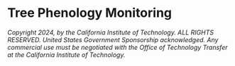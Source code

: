 Tree Phenology Monitoring
=========================


_Copyright 2024, by the California Institute of Technology. ALL RIGHTS RESERVED. United States Government Sponsorship acknowledged. Any commercial use must be negotiated with the Office of Technology Transfer at the California Institute of Technology._
